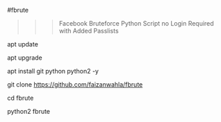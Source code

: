 #fbrute
>>>Facebook Bruteforce Python Script no Login Required  with Added Passlists 


apt update 

apt upgrade

apt install git python python2 -y

git clone https://github.com/faizanwahla/fbrute

cd fbrute

python2 fbrute
